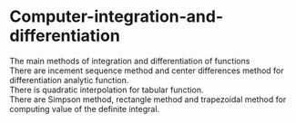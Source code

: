# Computer-integration-and-differentiation
The main methods of integration and differentiation of functions  
There are incement sequence method and center differences method for differentiation analytic function.  
There is quadratic interpolation for tabular function.  
There are Simpson method, rectangle method and trapezoidal method for computing value of the definite integral.   
